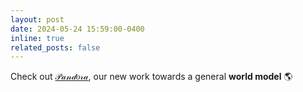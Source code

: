 ```yaml
---
layout: post
date: 2024-05-24 15:59:00-0400
inline: true
related_posts: false
---
```


Check out [𝒫𝒶𝓃𝒹𝑜𝓇𝒶](https://world-model.ai), our new work towards a general **world model** 🌎
